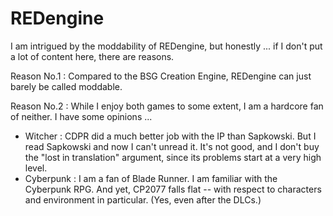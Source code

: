 # REDengine

I am intrigued by the moddability of REDengine, but honestly ...
if I don't put a lot of content here, there are reasons.

Reason No.1 : Compared to the BSG Creation Engine, REDengine can just barely be called moddable.

Reason No.2 : While I enjoy both games to some extent, I am a hardcore fan of neither. I have some opinions ...

- Witcher :  CDPR did a much better job with the IP than Sapkowski. But I read Sapkowski and now I can't unread it. It's not good, and I don't buy the "lost in translation" argument, since its problems start at a very high level.
- Cyberpunk : I am a fan of Blade Runner. I am familiar with the Cyberpunk RPG. And yet, CP2077 falls flat -- with respect to characters and environment in particular. (Yes, even after the DLCs.)

